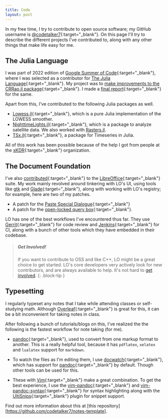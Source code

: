```yaml
---
title: Code
layout: post
---
```


In my free time, I try to contribute to open source software; my GitHub username is [@codetalker7](https://codetalker7){:target="_blank"}. On this page I'll try to describe the different projects I've contributed to, along with any other things that make life easy for me.

## The Julia Language

I was part of 2022 edition of [Google Summer of Code](https://summerofcode.withgoogle.com/){:target="_blank"}, where I was selected as a contributor for [The Julia Language](https://julialang.org/jsoc/){:target="_blank"}. My project was to [make improvements to the CRRao.jl package](https://summerofcode.withgoogle.com/programs/2022/projects/wbPGeN3c){:target="_blank"}. I made a [final report](https://github.com/xKDR/GSoC/blob/main/2022/CRRao.jl/siddhant_chaudhary_final.md){:target="_blank"} for the same.

Apart from this, I've contributed to the following Julia packages as well.
- [Lowess.jl](https://github.com/xKDR/Lowess.jl){:target="_blank"}, which is a pure Julia implementation of the LOWESS smoother.
- [NighttimeLights.jl](https://github.com/xKDR/NighttimeLights.jl){:target="_blank"}, which is a package to analyze satellite data. We also worked with [Rasters.jl](https://rafaqz.github.io/Rasters.jl/dev/).
- [TSx.jl](https://github.com/xKDR/TSx.jl){:target="_blank"}, a package for Timeseries in Julia.

All of this work has been possible because of the help I got from people at the [xKDR](https://www.xkdr.org/){:target="_blank"} organization.

## The Document Foundation

I've also [contributed](https://wiki.documentfoundation.org/index.php?title=Development/Developers&oldid=493481){:target="_blank"} to the [LibreOffice](https://www.libreoffice.org/){:target="_blank"} suite. My work mainly revolved around tinkering with LO's UI, using tools like [gtk](https://www.gtk.org/) and [Glade](https://glade.gnome.org/){:target="_blank"}, along with working with LO's registry; for example, here are two of my patches.
- A patch for the [Paste Special Dialogue](https://git.libreoffice.org/core/+/9d0ca8ee3f0c2a4e6c0bebec6ef1523cd04e849a%5E%21){:target="_blank"}
- A patch for the [open-locked query box](https://git.libreoffice.org/core/+/ff9ff6018bea7c1a4524c8edca8ef554c74e4b3f%5E%21){:target="_blank"}.

LO has one of the best workflows I've encountered thus far. They use [Gerrit](https://www.gerritcodereview.com/){:target="_blank"} for code review and [Jenkins](https://www.jenkins.io/){:target="_blank"} for CI, along with a bunch of other tools which they have embedded in their codebase.

> ##### Get Involved!
>
> If you want to contribute to OSS and like C++, LO might be a great choice to get started. LO's core developers very actively look for new contributors, and are always available to help. It's not hard to [get involved](https://www.libreoffice.org/community/get-involved/).
{: .block-tip }

## Typesetting

I regularly typeset any notes that I take while attending classes or self-studying math. Although [Overleaf](https://www.overleaf.com/project){:target="_blank"} is great for this, it can be a bit inconvenient for taking notes in class. 

After following a bunch of tutorials/blogs on this, I've realized the the following is the fastest workflow for note taking (for me).

- [pandoc](https://pandoc.org/){:target="_blank"}, used to convert from one markup format to another. This is a really helpful tool, because it has `pdflatex`, `xelatex` and `lualatex` support for `markdown`.

- To watch the files as I'm editing them, I use [docwatch](https://github.com/elcorto/docwatch){:target="_blank"}, which has support for [pandoc](https://pandoc.org/){:target="_blank"} by default. Though other tools can be used for this.

- These with [Vim](https://www.vim.org/){:target="_blank"} make a great combination. To get the best experience, I use the [vim-pandoc](https://github.com/vim-pandoc/vim-pandoc){:target="_blank"} and [vim-pandoc-syntax](https://github.com/vim-pandoc/vim-pandoc-syntax){:target="_blank"} for syntax highlighting along with the [UltiSnips](https://github.com/SirVer/ultisnips){:target="_blank"} plugin for snippet support.

Find out more information about this at [this repository][https://github.com/codetalker7/notes-template].

